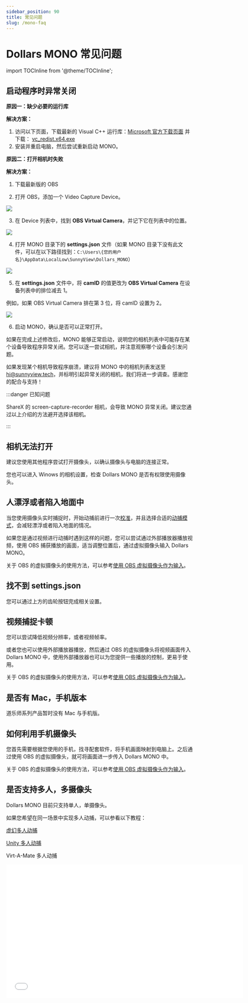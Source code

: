 ```yaml
---
sidebar_position: 90
title: 常见问题
slug: /mono-faq
---	
```


# Dollars MONO 常见问题

import TOCInline from '@theme/TOCInline';

<TOCInline toc={toc} />

## 启动程序时异常关闭

**原因一：缺少必要的运行库**

**解决方案：**

1. 访问以下页面，下载最新的 Visual C++ 运行库：[Microsoft 官方下载页面](https://learn.microsoft.com/en-us/cpp/windows/latest-supported-vc-redist?view=msvc-170)  并下载： [vc_redist.x64.exe](https://aka.ms/vs/17/release/vc_redist.x64.exe)
2. 安装并重启电脑，然后尝试重新启动 MONO。

**原因二：打开相机时失败**

**解决方案：**
1. 下载最新版的 OBS

2. 打开 OBS，添加一个 Video Capture Device。

![](../img/2024_12_12_11_25_04-OBS.png)

3. 在 Device 列表中，找到 **OBS Virtual Camera**，并记下它在列表中的位置。

![](../img/2024_12_12_11_25_30.png)

4. 打开 MONO 目录下的 **settings.json** 文件（如果 MONO 目录下没有此文件，可以在以下路径找到：`C:\Users\{您的用户名}\AppData\LocalLow\SunnyView\Dollars_MONO`）

![](../img/2024_12_12_11_30_09.png)

5. 在 **settings.json** 文件中，将 **camID** 的值更改为 **OBS Virtual Camera** 在设备列表中的排位减去 1。

例如，如果 OBS Virtual Camera 排在第 3 位，将 camID 设置为 2。

![](../img/2024_12_12_11_33_49.png)

6. 启动 MONO，确认是否可以正常打开。

如果在完成上述修改后，MONO 能够正常启动，说明您的相机列表中可能存在某个设备导致程序异常关闭。您可以逐一尝试相机，并注意观察哪个设备会引发问题。

如果发现某个相机导致程序崩溃，建议将 MONO 中的相机列表发送至 hi@sunnyview.tech，并标明引起异常关闭的相机，我们将进一步调查。感谢您的配合与支持！

:::danger 已知问题

ShareX 的 screen-capture-recorder 相机，会导致 MONO 异常关闭。建议您通过以上介绍的方法避开选择该相机。

:::

## 相机无法打开

建议您使用其他程序尝试打开摄像头，以确认摄像头与电脑的连接正常。

您也可以进入 Winows 的相机设置，检查 Dollars MONO 是否有权限使用摄像头。

## 人漂浮或者陷入地面中

当您使用摄像头实时捕捉时，开始动捕前进行一次[校准](/Dollars-MONO/calibration)，并且选择合适的[动捕模式](/Dollars-MONO/mode)，会减轻漂浮或者陷入地面的情况。

如果您是通过视频进行动捕时遇到这样的问题，您可以尝试通过外部播放器播放视频，使用 OBS 捕获播放的画面，适当调整位置后，通过虚拟摄像头输入 Dollars MONO。

关于 OBS 的虚拟摄像头的使用方法，可以参考[使用 OBS 虚拟摄像头作为输入](/Dollars-MONO/virtualcam)。

## 找不到 settings.json

您可以通过上方的齿轮按钮完成相关设置。

## 视频捕捉卡顿

您可以尝试降低视频分辨率，或者视频帧率。

或者您也可以使用外部播放器播放，然后通过 OBS 的虚拟摄像头将视频画面传入 Dollars MONO 中，使用外部播放器也可以为您提供一些播放的控制，更易于使用。

关于 OBS 的虚拟摄像头的使用方法，可以参考[使用 OBS 虚拟摄像头作为输入](/Dollars-MONO/virtualcam)。

## 是否有 Mac，手机版本

道乐师系列产品暂时没有 Mac 与手机版。

## 如何利用手机摄像头

您首先需要根据您使用的手机，找寻配套软件，将手机画面映射到电脑上。之后通过使用 OBS 的虚拟摄像头，就可将画面进一步传入 Dollars MONO 中。

关于 OBS 的虚拟摄像头的使用方法，可以参考[使用 OBS 虚拟摄像头作为输入](/Dollars-MONO/virtualcam)。

## 是否支持多人，多摄像头

Dollars MONO 目前只支持单人，单摄像头。

如果您希望在同一场景中实现多人动捕，可以参看以下教程：

[虚幻多人动捕](/ue-multiplayer)

[Unity 多人动捕](/unity-multiplayer)

Virt-A-Mate 多人动捕

<iframe src="//player.bilibili.com/player.html?bvid=BV1u24y1W7LP&autoplay=0&t=270.0" width="640" height="360" scrolling="no" border="0" frameborder="no" framespacing="0" allowfullscreen="true"> </iframe>


